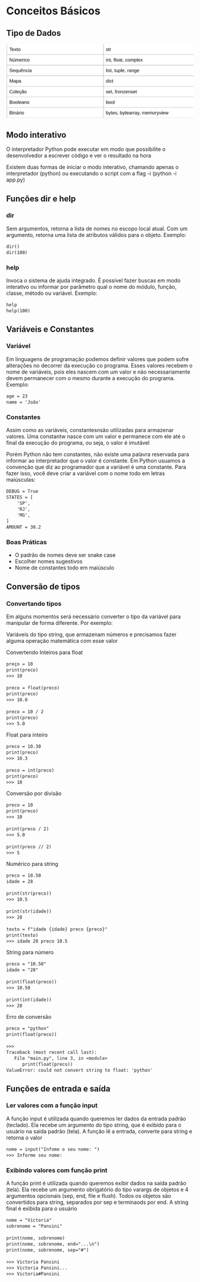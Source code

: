 # Conceitos Básicos

<h2>Tipo de Dados</h2>

<img src="../assets/Tipo de dados.jpeg">

<h2>Modo interativo</h2>
<p>O interpretador Python pode executar em modo que possibilite o desenvolvedor a escrever código e ver o resultado na hora</p>

<p>Existem duas formas de iniciar o modo interativo, chamando apenas o interpretador (python) ou executando o script com a flag -i (python -i app.py)</p>

<h2>Funções dir e help</h2>

<h3>dir</h3>
<p>Sem argumentos, retorna a lista de nomes no escopo local atual. Com um argumento, retorna uma lista de atributos válidos para o objeto. Exemplo: </p>

~~~
dir()
dir(100)
~~~

<h3>help</h3>
<p>Invoca o sistema de ajuda integrado. É possível fazer buscas em modo interativo ou informar por parâmetro qual o nome do módulo, função, classe, método ou variável. Exemplo:</p>

~~~
help
help(100)
~~~

<h2>Variáveis e Constantes</h2>

<h3>Variável</h3>
<p>Em linguagens de programação podemos definir valores que podem sofre alterações no decorrer da execução co programa. Esses valores recebem o nome de variáveis, pois eles nascem com um valor e não necessariamente devem permanecer com o mesmo durante a execução do programa. Exemplo:</p>

~~~
age = 23
name = 'João'
~~~

<h3>Constantes</h3>
<p>Assim como as variáveis, constantesnsão utilizadas para armazenar valores. Uma constantw nasce com um valor e permanece com ele até o final da execução do programa, ou seja, o valor é imutável</p>

<p>Porém Python não tem constantes, não existe uma palavra reservada para informar ao interpretador que o valor é constante. Em Python usuamos a convenção que diz ao programador que a variável é uma constante. Para fazer isso, você deve criar a variável com o nome todo em letras maiúsculas:</p>

~~~
DEBUG = True
STATES = [
    'SP',
    'RJ',
    'MG',
]
AMOUNT = 30.2
~~~

<h3>Boas Práticas</h3>

* O padrão de nomes deve ser snake case
* Escolher nomes sugestivos
* Nome de constantes todo em maiúsculo

<h2>Conversão de tipos</h2>

<h3>Convertando tipos</h3>
<p>Em alguns momentos será necessário converter o tipo da variável para manipular de forma diferente. Por exemplo:</p>
<p>Variáveis do tipo string, que armazenam números e precisamos fazer alguma operação matemática com esse valor</p>

<p>Convertendo Inteiros para float</p>

~~~
preço = 10
print(preco)
>>> 10

preco = float(preco)
print(preco)
>>> 10.0

preco = 10 / 2
print(preco)
>>> 5.0
~~~

<p>Float para inteiro</p>

~~~
preco = 10.30
print(preco)
>>> 10.3

preco = int(preco)
print(preco)
>>> 10
~~~

<p>Conversão por divisão</p>

~~~
preco = 10
print(preco)
>>> 10

print(preco / 2)
>>> 5.0

print(preco // 2)
>>> 5
~~~

<p>Numérico para string</p>

~~~
preco = 10.50
idade = 28

print(str(preco))
>>> 10.5

print(str(idade))
>>> 28

texto = f"idade {idade} preco {preco}"
print(texto)
>>> idade 28 preco 10.5
~~~

<p>String para número</p>

~~~
preco = "10.50"
idade = "28"

print(float(preco))
>>> 10.50

print(int(idade))
>>> 28
~~~

<p>Erro de conversão</p>

~~~
preco = "python"
print(float(preco))

>>>
Traceback (most recent call last):
   File "main.py", line 3, in <module>
      print(float(preco))
ValueError: could not convert string to float: 'python'
~~~

<h2>Funções de entrada e saída</h2>

<h3>Ler valores com a função input</h3>
<p>A função input é utilizada quando queremos ler dados da entrada padrão (teclado). Ela recebe um argumento do tipo string, que é exibido para o usuário na saída padrão (tela). A função lê a entrada, converte para string e retorna o valor</p>

~~~
nome = input("Infome o seu nome: ")
>>> Informe seu nome:
~~~

<h3>Exibindo valores com função print</h3>
<p>A função print é utilizada quando queremos exibir dados na saída padrão (tela). Ela recebe um argumento obrigatório do tipo varargs de objetos e 4 argumentos opcionais (sep, end, file e flush). Todos os objetos são convertidos para string, separados por sep e terminaods por end. A string final é exibida para o usuário</p>

~~~
nome = "Victoria"
sobrenome = "Pansini"

print(nome, sobrenome)
print(nome, sobrenome, end="...\n")
print(nome, sobrenome, sep="#")

>>> Victoria Pansini
>>> Victoria Pansini...
>>> Victoria#Pansini
~~~








